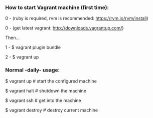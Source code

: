### How to start Vagrant machine (first time):
0 - (ruby is required, rvm is recommended: https://rvm.io/rvm/install)

0 - (get latest vagrant: http://downloads.vagrantup.com/)

Then...

1 - $ vagrant plugin bundle

2 - $ vagrant up

### Normal -daily- usage:
$ vagrant up 		# start the configured machine

$ vagrant halt 		# shutdown the machine

$ vagrant ssh		# get into the machine

$ vagrant destroy	# destroy current machine
